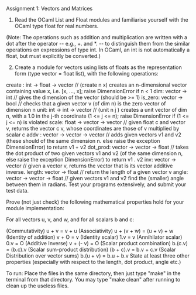 Assignment 1: Vectors and Matrices
1. Read the OCaml List and Float modules and familiarise yourself with the OCaml type float for real numbers.  

(Note: The operations such as addition and multiplication are written with a dot after the operator -- e.g.,  +. and *.  -- to distinguish them from the similar operations on expressions of type  int.   In OCaml, an int is not automatically a float, but must explicitly be converted.)

2. Create a module for vectors using lists of floats as the representation form (type vector = float list), with the following operations:

create : int -> float  -> vector // (create n x) creates an n-dimensional vector containing value x, i.e. [x, ..., x]; raise  DimensionError if n < 1
dim:  vector -> int // gives the dimension of the vector (should be >= 1)
is_zero:  vector -> bool  //  checks that a given  vector v (of dim n) is the zero vector of dimension n
unit: int -> int -> vector // (unit n  j ) creates a unit vector of dim n, with a 1.0 in the j-th coordinate  (1 <= j <= n); raise DimensionError if (1 <= j <= n) is violated
scale: float -> vector -> vector // given float c and vector v, returns the vector  c v, whose coordinates are those of v multiplied by scalar c
addv : vector -> vector -> vector //  adds given vectors v1 and v2 (these should of the same dimension n. else raise the exception DimensionError) to return  v1 + v2
dot_prod: vector -> vector -> float // takes the dot product of two given vectors v1 and v2 (of the same dimension n, else raise the exception DimensionError)  to return  v1 . v2 
inv: vector -> vector //  given a vector  v, returns the vector that is its vector additive inverse. 
length: vector -> float // return the length of a given vector v
angle: vector -> vector -> float // given vectors v1 and v2 find the (smaller) angle between them in radians. 
Test your programs extensively, and submit your test data. 



Prove (not just check) the following mathematical properties hold for your module implementation:

For all vectors u, v, and w, and for all scalars b and c:

 (Commutativity)  u + v = v + u
 (Associativity) u + (v + w) = (u + v) + w
(Identity of addition)  v + O = v
(Identity scalar)  1.v = v
(Annihilator scalar)  0.v = O
(Additive Inverse)  v + (- v) = O
(Scalar product combination)  b.(c.v) = (b.c).v
(Scalar sum-product distribution)  (b + c).v = b.v + c.v
(Scalar Distribution over vector sums)  b.(u + v) = b.u + b.v
State at least three other properties (especially with respect to the length, dot product, angle etc.)


To run: Place the files in the same directory, then just type "make" in the terminal from that directory. You may type "make clean" after running to clean up the useless files.
